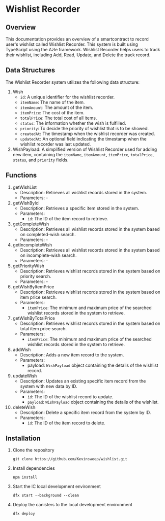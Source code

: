 
# Wishlist Recorder
## Overview

This documentation provides an overview of a smartcontract to record user's wishlist called Wishlist Recorder. This system is built using TypeScript using the Azle framework. Wishlist Recorder helps users to track their wishlist, including Add, Read, Update, and Delete the track record.

## Data Structures

The Wishlist Recorder system utilizes the following data structure:
1. Wish
   - `id`: A unique identifier for the wishlist recorder.
   - `itemName`: The name of the item.
   - `itemAmount`: The amount of the item.
   - `itemPrice`: The cost of the item.
   - `totalPrice`: The total cost of all items.
   - `status`: The information whether the wish is fulfilled.
   - `priority`: To decide the priority of wishlist that is to be showed.
   - `createdAt`: The timestamp when the wishlist recorder was created.
   - `updatedAt`: An optional field indicating the timestamp when the wishlist recorder was last updated.
2. WishPayload: A simplified version of Wishlist Recorder used for adding new item, containing the `itemName`, `itemAmount`, `itemPrice`, `totalPrice`, `status`, and `priority` fields.

## Functions
1. getWishList
   - Description: Retrieves all wishlist records stored in the system.
   - Parameters: -
2. getWishById
   - Description: Retrieves a specific item stored in the system.
   - Parameters:
     - `id`: The ID of the item record to retrieve.
3. getCompleteWish
   - Description: Retrieves all wishlist records stored in the system based on completed-wish search.
   - Parameters: -
4. getIncompleteWish
    - Description: Retrieves all wishlist records stored in the system based on incomplete-wish search.
    - Parameters: -
5. getPriorityWish
    - Description: Retrieves wishlist records stored in the system based on priority search.
    - Parameters: -
6. getWishByItemPrice
    - Description: Retrieves wishlist records stored in the system based on item price search.
    - Parameters:
      - `itemPrice`: The minimum and maximum price of the searched wishlist records stored in the system to retrieve.
7. getWishByTotalPrice
    - Description: Retrieves wishlist records stored in the system based on total item price search.
    - Parameters:
      - `itemPrice`: The minimum and maximum price of the searched wishlist records stored in the system to retrieve.
8. addWish
   - Description: Adds a new item record to the system.
   - Parameters:
     - payload: `WishPayload` object containing the details of the wishlist record.
9. updateWish
    - Description: Updates an existing specific item record from the system with new data by ID.
    - Parameters:
      - `id`: The ID of the wishlist record to update.
      - `payload`: `WishPayload` object containing the details of the wishlist.
10. deleteWish
    - Description: Delete a specific item record from the system by ID.
    - Parameters:
      - `id`: The ID of the item record to delete.

## Installation
1. Clone the repository
   
   ```
   git clone https://github.com/Kevinsweep/wishlist.git
   ```
   
2. Install dependencies

   ```
   npm install
   ```
   
4. Start the IC local development environment

   ```
   dfx start --background --clean
   ```
   
5. Deploy the canisters to the local development environment

   ```
   dfx deploy
   ```

